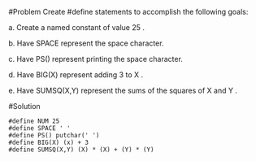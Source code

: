#Problem
Create #define statements to accomplish the following goals:

a. Create a named constant of value 25 .

b. Have SPACE represent the space character.

c. Have PS() represent printing the space character.

d. Have BIG(X) represent adding 3 to X .

e. Have SUMSQ(X,Y) represent the sums of the squares of X and Y .

#Solution
```
#define NUM 25
#define SPACE ' '
#define PS() putchar(' ')
#define BIG(X) (x) + 3
#define SUMSQ(X,Y) (X) * (X) + (Y) * (Y)
```